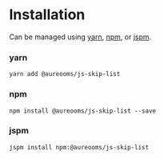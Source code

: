 # Installation

Can be managed using
[yarn](https://yarnpkg.com/en/docs),
[npm](https://docs.npmjs.com),
or [jspm](https://jspm.org/docs).


### yarn
```terminal
yarn add @aureooms/js-skip-list
```

### npm
```terminal
npm install @aureooms/js-skip-list --save
```

### jspm
```terminal
jspm install npm:@aureooms/js-skip-list
```
